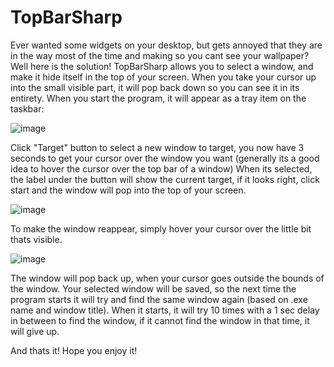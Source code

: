 # TopBarSharp

Ever wanted some widgets on your desktop, but gets annoyed that they are in the way most of the time and making so you cant see your wallpaper?
Well here is the solution! TopBarSharp allows you to select a window, and make it hide itself in the top of your screen.
When you take your cursor up into the small visible part, it will pop back down so you can see it in its entirety.
When you start the program, it will appear as a tray item on the taskbar:

![image](https://github.com/kris701/TopBarSharp/assets/22596587/53e7c042-45ae-4ec1-abb4-3a82034bed23)

Click "Target" button to select a new window to target, you now have 3 seconds to get your cursor over the window you want (generally its a good idea to hover the cursor over the top bar of a window)
When its selected, the label under the button will show the current target, if it looks right, click start and the window will pop into the top of your screen.

![image](https://github.com/kris701/TopBarSharp/assets/22596587/edfb4362-e3d0-475e-b171-7041048e57e5)

To make the window reappear, simply hover your cursor over the little bit thats visible.

![image](https://github.com/kris701/TopBarSharp/assets/22596587/2c9e9687-f059-4a13-bbc1-56716c319a48)

The window will pop back up, when your cursor goes outside the bounds of the window.
Your selected window will be saved, so the next time the program starts it will try and find the same window again (based on .exe name and window title). When it starts, it will try 10 times with a 1 sec delay in between to find the window, if it cannot find the window in that time, it will give up.

And thats it! Hope you enjoy it!
